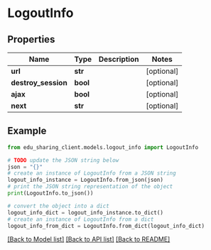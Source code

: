 # LogoutInfo


## Properties

Name | Type | Description | Notes
------------ | ------------- | ------------- | -------------
**url** | **str** |  | [optional] 
**destroy_session** | **bool** |  | [optional] 
**ajax** | **bool** |  | [optional] 
**next** | **str** |  | [optional] 

## Example

```python
from edu_sharing_client.models.logout_info import LogoutInfo

# TODO update the JSON string below
json = "{}"
# create an instance of LogoutInfo from a JSON string
logout_info_instance = LogoutInfo.from_json(json)
# print the JSON string representation of the object
print(LogoutInfo.to_json())

# convert the object into a dict
logout_info_dict = logout_info_instance.to_dict()
# create an instance of LogoutInfo from a dict
logout_info_from_dict = LogoutInfo.from_dict(logout_info_dict)
```
[[Back to Model list]](../README.md#documentation-for-models) [[Back to API list]](../README.md#documentation-for-api-endpoints) [[Back to README]](../README.md)



